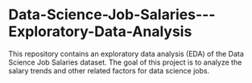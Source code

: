 # Data-Science-Job-Salaries---Exploratory-Data-Analysis
This repository contains an exploratory data analysis (EDA) of the Data Science Job Salaries dataset. The goal of this project is to analyze the salary trends and other related factors for data science jobs.
